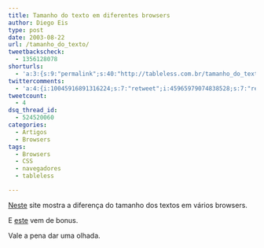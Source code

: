 ```yaml
---
title: Tamanho do texto em diferentes browsers
author: Diego Eis
type: post
date: 2003-08-22
url: /tamanho_do_texto/
tweetbackscheck:
  - 1356128078
shorturls:
  - 'a:3:{s:9:"permalink";s:40:"http://tableless.com.br/tamanho_do_texto";s:7:"tinyurl";s:26:"http://tinyurl.com/4487ndz";s:4:"isgd";s:19:"http://is.gd/cWBiY2";}'
twittercomments:
  - 'a:4:{i:10045916891316224;s:7:"retweet";i:45965979074838528;s:7:"retweet";i:48453696178229248;s:7:"retweet";i:50651302912462848;s:7:"retweet";}'
tweetcount:
  - 4
dsq_thread_id:
  - 524520060
categories:
  - Artigos
  - Browsers
tags:
  - Browsers
  - CSS
  - navegadores
  - tableless

---
```

[Neste][1] site mostra a diferença do tamanho dos textos em vários browsers.
  
E [este][2] vem de bonus.
  
Vale a pena dar uma olhada.

 [1]: http://www.thenoodleincident.com/tutorials/box_lesson/font/browser.html
 [2]: http://www.thenoodleincident.com/tutorials/typography/incremental_differences.html